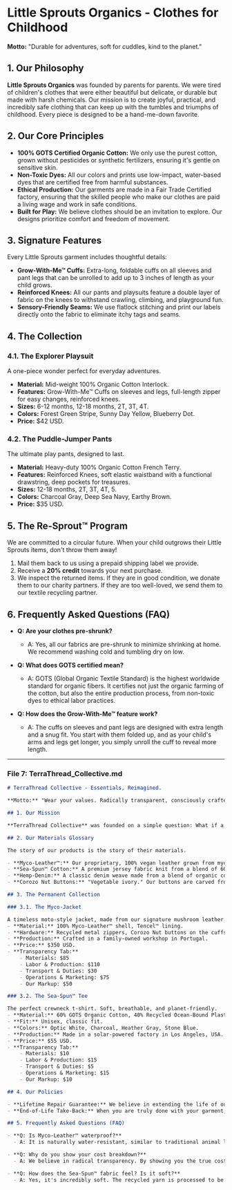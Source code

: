 # Little Sprouts Organics - Clothes for Childhood

**Motto:** "Durable for adventures, soft for cuddles, kind to the planet."

## 1. Our Philosophy

**Little Sprouts Organics** was founded by parents for parents. We were tired of children's clothes that were either beautiful but delicate, or durable but made with harsh chemicals. Our mission is to create joyful, practical, and incredibly safe clothing that can keep up with the tumbles and triumphs of childhood. Every piece is designed to be a hand-me-down favorite.

## 2. Our Core Principles

- **100% GOTS Certified Organic Cotton:** We only use the purest cotton, grown without pesticides or synthetic fertilizers, ensuring it's gentle on sensitive skin.
- **Non-Toxic Dyes:** All our colors and prints use low-impact, water-based dyes that are certified free from harmful substances.
- **Ethical Production:** Our garments are made in a Fair Trade Certified factory, ensuring that the skilled people who make our clothes are paid a living wage and work in safe conditions.
- **Built for Play:** We believe clothes should be an invitation to explore. Our designs prioritize comfort and freedom of movement.

## 3. Signature Features

Every Little Sprouts garment includes thoughtful details:
- **Grow-With-Me™ Cuffs:** Extra-long, foldable cuffs on all sleeves and pant legs that can be unrolled to add up to 3 inches of length as your child grows.
- **Reinforced Knees:** All our pants and playsuits feature a double layer of fabric on the knees to withstand crawling, climbing, and playground fun.
- **Sensory-Friendly Seams:** We use flatlock stitching and print our labels directly onto the fabric to eliminate itchy tags and seams.

## 4. The Collection

### 4.1. The Explorer Playsuit

A one-piece wonder perfect for everyday adventures.
- **Material:** Mid-weight 100% Organic Cotton Interlock.
- **Features:** Grow-With-Me™ Cuffs on sleeves and legs, full-length zipper for easy changes, reinforced knees.
- **Sizes:** 6-12 months, 12-18 months, 2T, 3T, 4T.
- **Colors:** Forest Green Stripe, Sunny Day Yellow, Blueberry Dot.
- **Price:** $42 USD.

### 4.2. The Puddle-Jumper Pants

The ultimate play pants, designed to last.
- **Material:** Heavy-duty 100% Organic Cotton French Terry.
- **Features:** Reinforced Knees, soft elastic waistband with a functional drawstring, deep pockets for treasures.
- **Sizes:** 12-18 months, 2T, 3T, 4T, 5.
- **Colors:** Charcoal Gray, Deep Sea Navy, Earthy Brown.
- **Price:** $35 USD.

## 5. The Re-Sprout™ Program

We are committed to a circular future. When your child outgrows their Little Sprouts items, don't throw them away!
1.  Mail them back to us using a prepaid shipping label we provide.
2.  Receive a **20% credit** towards your next purchase.
3.  We inspect the returned items. If they are in good condition, we donate them to our charity partners. If they are too well-loved, we send them to our textile recycling partner.

## 6. Frequently Asked Questions (FAQ)

- **Q: Are your clothes pre-shrunk?**
  - A: Yes, all our fabrics are pre-shrunk to minimize shrinking at home. We recommend washing cold and tumbling dry on low.

- **Q: What does GOTS certified mean?**
  - A: GOTS (Global Organic Textile Standard) is the highest worldwide standard for organic fibers. It certifies not just the organic farming of the cotton, but also the entire production process, from non-toxic dyes to ethical labor practices.

- **Q: How does the Grow-With-Me™ feature work?**
  - A: The cuffs on sleeves and pant legs are designed with extra length and a snug fit. You start with them folded up, and as your child's arms and legs get longer, you simply unroll the cuff to reveal more length.

---

### File 7: TerraThread_Collective.md

````markdown
# TerraThread Collective - Essentials, Reimagined.

**Motto:** "Wear your values. Radically transparent, consciously crafted."

## 1. Our Mission

**TerraThread Collective** was founded on a simple question: What if a fashion brand hid nothing? We are an open book. We challenge the norms of the fashion industry by revealing the true costs behind our products, championing next-generation materials, and committing to a cruelty-free, planet-first philosophy. We create timeless essentials designed to be worn, loved, and debated.

## 2. Our Materials Glossary

The story of our products is the story of their materials.

- **Myco-Leather™:** Our proprietary, 100% vegan leather grown from mycelium (the root structure of mushrooms). It is incredibly soft, breathable, and biodegradable. It has a natural, matte finish and develops a unique patina over time.
- **Sea-Spun™ Cotton:** A premium jersey fabric knit from a blend of 60% GOTS Organic Cotton and 40% yarn made from upcycled ocean-bound plastic bottles collected by our partners.
- **Hemp-Denim:** A classic denim weave made from a blend of organic cotton and hemp. Hemp requires significantly less water than conventional cotton and naturally enriches the soil it grows in.
- **Corozo Nut Buttons:** "Vegetable ivory." Our buttons are carved from the dried nuts of the Tagua palm tree. They are beautiful, durable, and completely plastic-free.

## 3. The Permanent Collection

### 3.1. The Myco-Jacket

A timeless moto-style jacket, made from our signature mushroom leather.
- **Material:** 100% Myco-Leather™ shell, Tencel™ lining.
- **Hardware:** Recycled metal zippers, Corozo Nut buttons on the cuffs.
- **Production:** Crafted in a family-owned workshop in Portugal.
- **Price:** $350 USD.
- **Transparency Tab:**
    - Materials: $85
    - Labor & Production: $110
    - Transport & Duties: $30
    - Operations & Marketing: $75
    - Our Markup: $50

### 3.2. The Sea-Spun™ Tee

The perfect crewneck t-shirt. Soft, breathable, and planet-friendly.
- **Material:** 60% GOTS Organic Cotton, 40% Recycled Ocean-Bound Plastic Yarn.
- **Fit:** Unisex, classic fit.
- **Colors:** Optic White, Charcoal, Heather Gray, Stone Blue.
- **Production:** Made in a solar-powered factory in Los Angeles, USA.
- **Price:** $55 USD.
- **Transparency Tab:**
    - Materials: $10
    - Labor & Production: $15
    - Transport & Duties: $5
    - Operations & Marketing: $15
    - Our Markup: $10

## 4. Our Policies

- **Lifetime Repair Guarantee:** We believe in extending the life of our products. If your TerraThread item needs a repair (a torn seam, a broken button), we will repair it for free, for life. You only cover the shipping to our workshop.
- **End-of-Life Take-Back:** When you are truly done with your garment, send it back to us. We will ensure it is either repaired and resold in our "Renewed" section, or fully disassembled and recycled. You will receive a $20 credit.

## 5. Frequently Asked Questions (FAQ)

- **Q: Is Myco-Leather™ waterproof?**
  - A: It is naturally water-resistant, similar to traditional animal leather, but not fully waterproof. It will withstand a light shower. We do not use plastic coatings to maintain its breathability.

- **Q: Why do you show your cost breakdown?**
  - A: We believe in radical transparency. By showing you the true costs behind a garment, we empower you to make informed decisions and understand the value of conscious craftsmanship.

- **Q: How does the Sea-Spun™ fabric feel? Is it soft?**
  - A: Yes, it's incredibly soft. The recycled yarn is processed to be indistinguishable from virgin fibers, and when blended with our premium organic cotton, the result is a smooth, breathable jersey that feels great against the skin.
